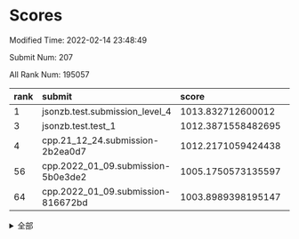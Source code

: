 # Scores

Modified Time: 2022-02-14 23:48:49

Submit Num: 207

All Rank Num: 195057

| rank |               submit               |       score        |       sigma        | pk_num |
| :--- | :--------------------------------- | :----------------- | :----------------- | :----- |
| 1    | jsonzb.test.submission_level_4     | 1013.832712600012  | 0.8425481569497758 | 3769   |
| 3    | jsonzb.test.test_1                 | 1012.3871558482695 | 0.7933599250356953 | 3768   |
| 4    | cpp.21_12_24.submission-2b2ea0d7   | 1012.2171059424438 | 0.7941783609178635 | 3766   |
| 56   | cpp.2022_01_09.submission-5b0e3de2 | 1005.1750573135597 | 0.7227934749015744 | 3769   |
| 64   | cpp.2022_01_09.submission-816672bd | 1003.8989398195147 | 0.7150004470731622 | 3773   |


<details>
<summary>全部</summary>

| rank |                 submit                 |       score        |       sigma        | pk_num |
| :--- | :------------------------------------- | :----------------- | :----------------- | :----- |
| 1    | jsonzb.test.submission_level_4         | 1013.832712600012  | 0.8425481569497758 | 3769   |
| 2    | gobigger.level_3.submission_level_3_27 | 1012.687429740676  | 0.7821629837544359 | 3767   |
| 3    | jsonzb.test.test_1                     | 1012.3871558482695 | 0.7933599250356953 | 3768   |
| 4    | cpp.21_12_24.submission-2b2ea0d7       | 1012.2171059424438 | 0.7941783609178635 | 3766   |
| 5    | gobigger.level_3.submission_level_3_7  | 1012.2034272226612 | 0.7891721765814065 | 3766   |
| 6    | gobigger.level_3.submission_level_3_38 | 1011.7661021455219 | 0.7968001119559709 | 3769   |
| 7    | gobigger.level_3.submission_level_3_37 | 1011.3785775651941 | 0.7549257704766879 | 3765   |
| 8    | gobigger.level_3.submission_level_3_14 | 1011.1563319895645 | 0.7872064389891954 | 3772   |
| 9    | gobigger.level_3.submission_level_3_4  | 1011.1488294252866 | 0.7963330524119934 | 3772   |
| 10   | gobigger.level_3.submission_level_3_49 | 1010.789755101199  | 0.791565194282886  | 3767   |
| 11   | gobigger.level_3.submission_level_3_47 | 1010.7829280607681 | 0.7523093214093308 | 3770   |
| 12   | gobigger.level_3.submission_level_3_40 | 1010.4797978755893 | 0.7961549621435494 | 3772   |
| 13   | gobigger.level_3.submission_level_3_20 | 1010.4441170239272 | 0.7822830410021415 | 3772   |
| 14   | gobigger.level_3.submission_level_3_41 | 1010.3488901055072 | 0.7731415557820889 | 3773   |
| 15   | gobigger.level_3.submission_level_3_22 | 1010.3431077052436 | 0.7748845076821939 | 3770   |
| 16   | gobigger.level_3.submission_level_3_42 | 1010.2848367879138 | 0.7587324503500555 | 3771   |
| 17   | gobigger.level_3.submission_level_3_0  | 1010.2078193875344 | 0.7834272727934011 | 3771   |
| 18   | gobigger.level_3.submission_level_3_11 | 1010.2048187175595 | 0.7543786416961784 | 3770   |
| 19   | gobigger.level_3.submission_level_3_48 | 1010.1913972933073 | 0.7642098593308574 | 3771   |
| 20   | gobigger.level_3.submission_level_3_2  | 1010.1129828773395 | 0.7574831894772102 | 3767   |
| 21   | gobigger.level_3.submission_level_3_26 | 1010.0692342760707 | 0.7706155636682415 | 3771   |
| 22   | gobigger.level_3.submission_level_3_1  | 1010.0557734435831 | 0.7497902660824798 | 3764   |
| 23   | gobigger.level_3.submission_level_3_30 | 1009.9970260470963 | 0.7416625270093704 | 3773   |
| 24   | gobigger.level_3.submission_level_3_23 | 1009.9963932995049 | 0.7895809386118049 | 3766   |
| 25   | gobigger.level_3.submission_level_3_44 | 1009.984254701294  | 0.7550271782967362 | 3772   |
| 26   | gobigger.level_3.submission_level_3_13 | 1009.9744059730955 | 0.7519066552214199 | 3767   |
| 27   | gobigger.level_3.submission_level_3_12 | 1009.9042804811382 | 0.7646108898759496 | 3772   |
| 28   | gobigger.level_3.submission_level_3_25 | 1009.8398277143584 | 0.7527452266213028 | 3772   |
| 29   | gobigger.level_3.submission_level_3_28 | 1009.7382368649666 | 0.7495777563529741 | 3770   |
| 30   | gobigger.level_3.submission_level_3_36 | 1009.7365970013066 | 0.7714094128252209 | 3769   |
| 31   | gobigger.level_3.submission_level_3_18 | 1009.7045877733174 | 0.7547629890783301 | 3774   |
| 32   | gobigger.level_3.submission_level_3_45 | 1009.6963958805075 | 0.7543680114012814 | 3773   |
| 33   | gobigger.level_3.submission_level_3_5  | 1009.6026634151241 | 0.755608756398483  | 3766   |
| 34   | gobigger.level_3.submission_level_3_19 | 1009.5970689869513 | 0.7827627880851736 | 3766   |
| 35   | gobigger.level_3.submission_level_3_24 | 1009.5523840863148 | 0.7613459915641477 | 3764   |
| 36   | gobigger.level_3.submission_level_3_16 | 1009.5065479344754 | 0.7538171103305076 | 3773   |
| 37   | gobigger.level_3.submission_level_3_8  | 1009.4570283616748 | 0.7577044569165559 | 3769   |
| 38   | gobigger.level_3.submission_level_3_6  | 1009.4301712021909 | 0.757769882004037  | 3771   |
| 39   | gobigger.level_3.submission_level_3_35 | 1009.334277876418  | 0.7486353513911809 | 3774   |
| 40   | gobigger.level_3.submission_level_3_34 | 1009.3166924408764 | 0.7535317581086619 | 3770   |
| 41   | gobigger.level_3.submission_level_3_32 | 1009.2798999827589 | 0.7354070287332845 | 3765   |
| 42   | gobigger.level_3.submission_level_3_46 | 1009.1623443146356 | 0.754678139900385  | 3764   |
| 43   | gobigger.level_3.submission_level_3_15 | 1009.1374105237295 | 0.7400160576142161 | 3770   |
| 44   | gobigger.level_3.submission_level_3_33 | 1009.1154045646571 | 0.7534445751536669 | 3769   |
| 45   | gobigger.level_3.submission_level_3_17 | 1008.9790357660173 | 0.7622081827153467 | 3770   |
| 46   | gobigger.level_3.submission_level_3_21 | 1008.9735409847306 | 0.733961566404231  | 3768   |
| 47   | gobigger.level_3.submission_level_3_29 | 1008.9414455625702 | 0.7474635850924257 | 3769   |
| 48   | gobigger.level_3.submission_level_3_9  | 1008.7797011080964 | 0.7646497120946922 | 3769   |
| 49   | gobigger.level_3.submission_level_3_10 | 1008.6370387920441 | 0.7523580748094469 | 3768   |
| 50   | gobigger.level_3.submission_level_3_43 | 1008.463389233901  | 0.7284091629282465 | 3766   |
| 51   | gobigger.level_3.submission_level_3_39 | 1008.4171438828351 | 0.7370482515774232 | 3770   |
| 52   | gobigger.level_3.submission_level_3_31 | 1008.0829042052453 | 0.7644677431330076 | 3763   |
| 53   | gobigger.level_3.submission_level_3_3  | 1007.6055864722731 | 0.743492657242064  | 3774   |
| 54   | gobigger.level_1.submission_level_1_23 | 1006.1225784267506 | 0.7276254553948297 | 3769   |
| 55   | gobigger.level_1.submission_level_1_41 | 1005.4459031625383 | 0.7208867179553851 | 3765   |
| 56   | cpp.2022_01_09.submission-5b0e3de2     | 1005.1750573135597 | 0.7227934749015744 | 3769   |
| 57   | gobigger.level_1.submission_level_1_21 | 1005.071683017045  | 0.7159959649141711 | 3772   |
| 58   | gobigger.level_1.submission_level_1_22 | 1004.3211851836086 | 0.7082777998352667 | 3769   |
| 59   | gobigger.level_1.submission_level_1_17 | 1004.2459577286874 | 0.7213493254811835 | 3769   |
| 60   | gobigger.level_1.submission_level_1_13 | 1004.2047871429098 | 0.7128612182950699 | 3771   |
| 61   | gobigger.level_1.submission_level_1_29 | 1004.1968370716571 | 0.714181747458568  | 3773   |
| 62   | gobigger.level_1.submission_level_1_19 | 1004.1186939656404 | 0.7250111373369352 | 3770   |
| 63   | gobigger.level_1.submission_level_1_11 | 1004.1008357274353 | 0.7089641719627984 | 3770   |
| 64   | cpp.2022_01_09.submission-816672bd     | 1003.8989398195147 | 0.7150004470731622 | 3773   |
| 65   | gobigger.level_1.submission_level_1_45 | 1003.80359761882   | 0.7137873615904996 | 3760   |
| 66   | gobigger.level_1.submission_level_1_35 | 1003.7755830405756 | 0.7167688031125621 | 3770   |
| 67   | gobigger.level_1.submission_level_1_7  | 1003.7751776474286 | 0.7107102303188251 | 3769   |
| 68   | gobigger.level_1.submission_level_1_25 | 1003.7393433662791 | 0.7210386815676612 | 3768   |
| 69   | gobigger.level_1.submission_level_1_8  | 1003.738163956754  | 0.725037469996269  | 3765   |
| 70   | gobigger.level_1.submission_level_1_44 | 1003.7200829663992 | 0.723660396546876  | 3764   |
| 71   | gobigger.level_1.submission_level_1_24 | 1003.4945334337525 | 0.7138508100315337 | 3767   |
| 72   | gobigger.level_1.submission_level_1_28 | 1003.4871327084077 | 0.7077441599041119 | 3774   |
| 73   | gobigger.level_1.submission_level_1_3  | 1003.4604354440468 | 0.7147580109617004 | 3768   |
| 74   | gobigger.level_1.submission_level_1_20 | 1003.4551219908336 | 0.7152889100579528 | 3766   |
| 75   | gobigger.level_1.submission_level_1_5  | 1003.4025404165251 | 0.7079436004561217 | 3770   |
| 76   | gobigger.level_1.submission_level_1_6  | 1003.3054760061542 | 0.7149960524426043 | 3765   |
| 77   | gobigger.level_1.submission_level_1_10 | 1003.291762934594  | 0.7150251819225626 | 3766   |
| 78   | gobigger.level_1.submission_level_1_49 | 1003.189069335678  | 0.7188674575608032 | 3777   |
| 79   | gobigger.level_1.submission_level_1_48 | 1003.1514264943996 | 0.7175868769714696 | 3771   |
| 80   | gobigger.level_1.submission_level_1_33 | 1003.1494933381357 | 0.7212139299972554 | 3768   |
| 81   | gobigger.level_1.submission_level_1_43 | 1003.1434072540472 | 0.7065181665992545 | 3765   |
| 82   | gobigger.level_1.submission_level_1_12 | 1003.0590825631596 | 0.7072931940175889 | 3770   |
| 83   | gobigger.level_1.submission_level_1_16 | 1002.9757797257408 | 0.7172288188433497 | 3771   |
| 84   | gobigger.level_1.submission_level_1_27 | 1002.9162568454908 | 0.7228353462917759 | 3769   |
| 85   | gobigger.level_1.submission_level_1_1  | 1002.9031648843295 | 0.7114208102608871 | 3771   |
| 86   | gobigger.level_1.submission_level_1_26 | 1002.8881369681609 | 0.7131419901782797 | 3766   |
| 87   | gobigger.level_1.submission_level_1_14 | 1002.7796240438682 | 0.7189160619860022 | 3768   |
| 88   | gobigger.level_1.submission_level_1_0  | 1002.7352971933009 | 0.7015014393128522 | 3769   |
| 89   | gobigger.level_1.submission_level_1_15 | 1002.7293251423501 | 0.7107412809141547 | 3771   |
| 90   | gobigger.level_1.submission_level_1_18 | 1002.7210417097662 | 0.7143793713047455 | 3764   |
| 91   | gobigger.level_1.submission_level_1_46 | 1002.6946768482132 | 0.7055060876691737 | 3767   |
| 92   | gobigger.level_1.submission_level_1_34 | 1002.6593954212789 | 0.7117274670277574 | 3769   |
| 93   | gobigger.level_1.submission_level_1_42 | 1002.63697780578   | 0.7140088670843973 | 3768   |
| 94   | gobigger.level_1.submission_level_1_31 | 1002.6003904346802 | 0.7137356311430803 | 3769   |
| 95   | gobigger.level_1.submission_level_1_37 | 1002.5258635210105 | 0.713283874549476  | 3772   |
| 96   | gobigger.level_1.submission_level_1_39 | 1002.3164050736718 | 0.720169553007189  | 3773   |
| 97   | gobigger.level_1.submission_level_1_36 | 1002.2669438090556 | 0.7135552081567407 | 3769   |
| 98   | gobigger.level_1.submission_level_1_2  | 1002.2462875987743 | 0.7027245398535754 | 3772   |
| 99   | gobigger.level_1.submission_level_1_9  | 1002.1746891488203 | 0.7058271041653401 | 3766   |
| 100  | gobigger.level_1.submission_level_1_30 | 1002.0031785831789 | 0.7112340318239025 | 3768   |
| 101  | gobigger.level_1.submission_level_1_32 | 1001.8843283800596 | 0.7142749738933065 | 3772   |
| 102  | gobigger.level_1.submission_level_1_47 | 1001.8739332068766 | 0.706609236708986  | 3768   |
| 103  | gobigger.level_1.submission_level_1_40 | 1001.8077583096164 | 0.7051801586575758 | 3771   |
| 104  | gobigger.level_1.submission_level_1_38 | 1001.6888168067609 | 0.7071377292644943 | 3771   |
| 105  | gobigger.level_1.submission_level_1_4  | 1001.2967664908696 | 0.7181674379612519 | 3770   |
| 106  | gobigger.random.submission_random_35   | 997.4425789254338  | 0.7176097441975189 | 3768   |
| 107  | gobigger.random.submission_random_37   | 997.1303360851034  | 0.7046971870839103 | 3764   |
| 108  | gobigger.random.submission_random_28   | 997.1067171613978  | 0.7099537945611873 | 3769   |
| 109  | gobigger.random.submission_random_8    | 996.8812050671066  | 0.7142769449706431 | 3772   |
| 110  | gobigger.random.submission_random_31   | 996.8256316418298  | 0.6970107800973203 | 3771   |
| 111  | gobigger.random.submission_random_47   | 996.7475862267313  | 0.7090387458015357 | 3765   |
| 112  | gobigger.random.submission_random_2    | 996.7183023013433  | 0.7111266180554751 | 3770   |
| 113  | gobigger.random.submission_random_13   | 996.7067204705893  | 0.7082992795457137 | 3773   |
| 114  | gobigger.random.submission_random_21   | 996.6860517613816  | 0.6972807543397941 | 3770   |
| 115  | gobigger.random.submission_random_39   | 996.6418949681256  | 0.714127812146312  | 3766   |
| 116  | gobigger.random.submission_random_12   | 996.4803880885243  | 0.7185933700855576 | 3770   |
| 117  | gobigger.random.submission_random_11   | 996.4673458448364  | 0.697091147243976  | 3770   |
| 118  | gobigger.random.submission_random_14   | 996.4309772952803  | 0.7170798835472135 | 3765   |
| 119  | gobigger.random.submission_random_18   | 996.4280589235605  | 0.71129083395079   | 3769   |
| 120  | gobigger.random.submission_random_15   | 996.2723591861893  | 0.7017104725506907 | 3772   |
| 121  | gobigger.random.submission_random_38   | 996.2196188799087  | 0.7089351291483714 | 3769   |
| 122  | gobigger.random.submission_random_6    | 996.1535273714077  | 0.7182087004732478 | 3773   |
| 123  | gobigger.random.submission_random_42   | 996.1082897301362  | 0.7100108528807704 | 3770   |
| 124  | gobigger.random.submission_random_1    | 996.0525836442976  | 0.7066275685794763 | 3771   |
| 125  | gobigger.random.submission_random_17   | 996.0472713089893  | 0.7195634912534162 | 3769   |
| 126  | gobigger.random.submission_random_0    | 996.0151113455402  | 0.719042368386983  | 3764   |
| 127  | gobigger.random.submission_random_19   | 995.998488977516   | 0.7154055905891347 | 3768   |
| 128  | gobigger.random.submission_random_10   | 995.9777776990136  | 0.7156600368514416 | 3769   |
| 129  | gobigger.random.submission_random_5    | 995.9683906846005  | 0.7096609957381427 | 3768   |
| 130  | gobigger.random.submission_random_45   | 995.9500252486216  | 0.708933793227885  | 3771   |
| 131  | gobigger.random.submission_random_29   | 995.9157027648357  | 0.7182033051958396 | 3769   |
| 132  | gobigger.random.submission_random_16   | 995.9021992461824  | 0.7206335843672119 | 3771   |
| 133  | gobigger.random.submission_random_46   | 995.8907006921476  | 0.709342201254533  | 3770   |
| 134  | gobigger.random.submission_random_22   | 995.8399481597281  | 0.7113786662734887 | 3769   |
| 135  | gobigger.random.submission_random_26   | 995.8352626246776  | 0.7112623607105867 | 3769   |
| 136  | gobigger.random.submission_random_33   | 995.831044911108   | 0.7011588396175819 | 3769   |
| 137  | gobigger.random.submission_random_3    | 995.8154752193616  | 0.7170334888450016 | 3767   |
| 138  | gobigger.random.submission_random_34   | 995.8106858801787  | 0.7074604257610208 | 3767   |
| 139  | gobigger.random.submission_random_9    | 995.7479510118286  | 0.707638965538871  | 3769   |
| 140  | gobigger.random.submission_random_49   | 995.7375557582332  | 0.7045590910192759 | 3771   |
| 141  | gobigger.random.submission_random_7    | 995.7041978355419  | 0.7111707449126213 | 3768   |
| 142  | gobigger.random.submission_random_48   | 995.6650555813987  | 0.7071695826633894 | 3768   |
| 143  | gobigger.random.submission_random_24   | 995.5977656209095  | 0.7320302884486175 | 3767   |
| 144  | gobigger.random.submission_random_23   | 995.5763133325073  | 0.7100613688851288 | 3773   |
| 145  | gobigger.random.submission_random_27   | 995.5669904944249  | 0.7173693478718699 | 3767   |
| 146  | gobigger.random.submission_random_30   | 995.5664978309463  | 0.7166389997853573 | 3769   |
| 147  | gobigger.random.submission_random_44   | 995.5292331753884  | 0.7262794101767762 | 3767   |
| 148  | gobigger.random.submission_random_4    | 995.5111141881516  | 0.7041463110863674 | 3766   |
| 149  | gobigger.random.submission_random_25   | 995.4775245508202  | 0.709064655674264  | 3769   |
| 150  | gobigger.random.submission_random_41   | 995.4018675663223  | 0.704357637917162  | 3774   |
| 151  | gobigger.random.submission_random_36   | 995.3967157090158  | 0.7099305585669599 | 3770   |
| 152  | gobigger.random.submission_random_20   | 995.3137004107392  | 0.7219702437865152 | 3776   |
| 153  | gobigger.random.submission_random_43   | 995.2831816254414  | 0.7020498454191558 | 3772   |
| 154  | gobigger.random.submission_random_32   | 995.1878651833343  | 0.7250450135819397 | 3769   |
| 155  | gobigger.level_2.submission_level_2_34 | 994.7671309964472  | 0.732410253650298  | 3768   |
| 156  | gobigger.random.submission_random_40   | 994.6091691954883  | 0.711591423586399  | 3772   |
| 157  | gobigger.level_2.submission_level_2_1  | 994.2169854383882  | 0.7214419021533497 | 3765   |
| 158  | gobigger.level_2.submission_level_2_6  | 994.1883466839878  | 0.7154394988973451 | 3770   |
| 159  | gobigger.level_2.submission_level_2_39 | 993.6092984464597  | 0.7368280742394606 | 3770   |
| 160  | gobigger.level_2.submission_level_2_8  | 993.5120634115536  | 0.7303446677895756 | 3771   |
| 161  | gobigger.level_2.submission_level_2_29 | 993.4756891631685  | 0.7638568569384792 | 3769   |
| 162  | gobigger.level_2.submission_level_2_37 | 993.3644247325224  | 0.7353298631379765 | 3774   |
| 163  | gobigger.level_2.submission_level_2_27 | 993.1262229471753  | 0.7381519601106202 | 3769   |
| 164  | gobigger.level_2.submission_level_2_33 | 993.0859711015869  | 0.7473965316722245 | 3766   |
| 165  | gobigger.level_2.submission_level_2_14 | 993.0197775988674  | 0.7248284342882682 | 3774   |
| 166  | gobigger.level_2.submission_level_2_2  | 993.0170905101297  | 0.7501526550162878 | 3770   |
| 167  | gobigger.level_2.submission_level_2_3  | 993.0160126847502  | 0.7302182497992626 | 3764   |
| 168  | gobigger.level_2.submission_level_2_46 | 992.8310735208889  | 0.7307325062753985 | 3768   |
| 169  | gobigger.level_2.submission_level_2_35 | 992.752627148803   | 0.7515303470650201 | 3768   |
| 170  | gobigger.level_2.submission_level_2_48 | 992.7286850915779  | 0.7504951138142626 | 3769   |
| 171  | gobigger.level_2.submission_level_2_42 | 992.7207050991593  | 0.7664463311530748 | 3771   |
| 172  | gobigger.level_2.submission_level_2_26 | 992.7022435781254  | 0.7357547148456908 | 3770   |
| 173  | gobigger.level_2.submission_level_2_38 | 992.6751057328408  | 0.7409162724625151 | 3768   |
| 174  | gobigger.level_2.submission_level_2_15 | 992.6023224384626  | 0.7536759485182017 | 3771   |
| 175  | gobigger.level_2.submission_level_2_23 | 992.5013278777898  | 0.7477161496285496 | 3770   |
| 176  | gobigger.level_2.submission_level_2_19 | 992.465959112354   | 0.7352791056392127 | 3768   |
| 177  | gobigger.level_2.submission_level_2_21 | 992.4536229069433  | 0.733505957362043  | 3768   |
| 178  | gobigger.level_2.submission_level_2_44 | 992.4146872343944  | 0.7459447912471392 | 3767   |
| 179  | gobigger.level_2.submission_level_2_4  | 992.2458371347602  | 0.7450412903724255 | 3769   |
| 180  | gobigger.level_2.submission_level_2_10 | 992.2342006753721  | 0.7441518858638934 | 3768   |
| 181  | gobigger.level_2.submission_level_2_47 | 992.2295346293785  | 0.7357218998895592 | 3769   |
| 182  | gobigger.level_2.submission_level_2_28 | 992.2001841405247  | 0.765045112633674  | 3773   |
| 183  | gobigger.level_2.submission_level_2_36 | 992.1964535697897  | 0.7441775835880884 | 3772   |
| 184  | gobigger.level_2.submission_level_2_0  | 992.1490142041735  | 0.7407040413145463 | 3776   |
| 185  | gobigger.level_2.submission_level_2_16 | 992.127471379858   | 0.7399481124290157 | 3765   |
| 186  | gobigger.level_2.submission_level_2_20 | 991.9695815348825  | 0.7680410314049627 | 3774   |
| 187  | gobigger.level_2.submission_level_2_49 | 991.890050064289   | 0.7481370209658108 | 3767   |
| 188  | gobigger.level_2.submission_level_2_30 | 991.7497494367642  | 0.7493134128237263 | 3771   |
| 189  | gobigger.level_2.submission_level_2_9  | 991.7392304491103  | 0.7486051044733675 | 3772   |
| 190  | gobigger.level_2.submission_level_2_5  | 991.6866459183194  | 0.7537700634728638 | 3766   |
| 191  | gobigger.level_2.submission_level_2_43 | 991.6576162777238  | 0.7332708543474096 | 3769   |
| 192  | gobigger.level_2.submission_level_2_22 | 991.471618529955   | 0.7390140514680968 | 3769   |
| 193  | gobigger.level_2.submission_level_2_11 | 991.4215064519175  | 0.7399856191329695 | 3772   |
| 194  | gobigger.level_2.submission_level_2_18 | 991.4112322879785  | 0.7439963868656827 | 3774   |
| 195  | gobigger.level_2.submission_level_2_7  | 991.4035916551504  | 0.7517174004984496 | 3765   |
| 196  | gobigger.level_2.submission_level_2_13 | 991.3989350476737  | 0.7822586526648152 | 3770   |
| 197  | gobigger.level_2.submission_level_2_45 | 991.0634552680043  | 0.7709194175012877 | 3770   |
| 198  | gobigger.level_2.submission_level_2_25 | 991.0631437695669  | 0.7684292426530068 | 3771   |
| 199  | gobigger.level_2.submission_level_2_32 | 990.9030067069588  | 0.7478082670378707 | 3767   |
| 200  | gobigger.level_2.submission_level_2_24 | 990.8073338724708  | 0.7943632829352337 | 3772   |
| 201  | gobigger.level_2.submission_level_2_31 | 990.7857003344491  | 0.7657676059329601 | 3767   |
| 202  | gobigger.level_2.submission_level_2_40 | 990.7636941770212  | 0.7611008207179171 | 3765   |
| 203  | gobigger.level_2.submission_level_2_12 | 990.4783444647783  | 0.7540625511618878 | 3765   |
| 204  | gobigger.level_2.submission_level_2_41 | 990.2412115604291  | 0.7662255933385897 | 3770   |
| 205  | gobigger.level_2.submission_level_2_17 | 989.389924268475   | 0.7714993129949015 | 3773   |
| 206  | gobigger.none.submission_none_0        | 977.327438760559   | 1.4231477974183044 | 3773   |
| 207  | gobigger.none.submission_none_1        | 976.223822778133   | 1.3587784875965534 | 3769   |

</details>